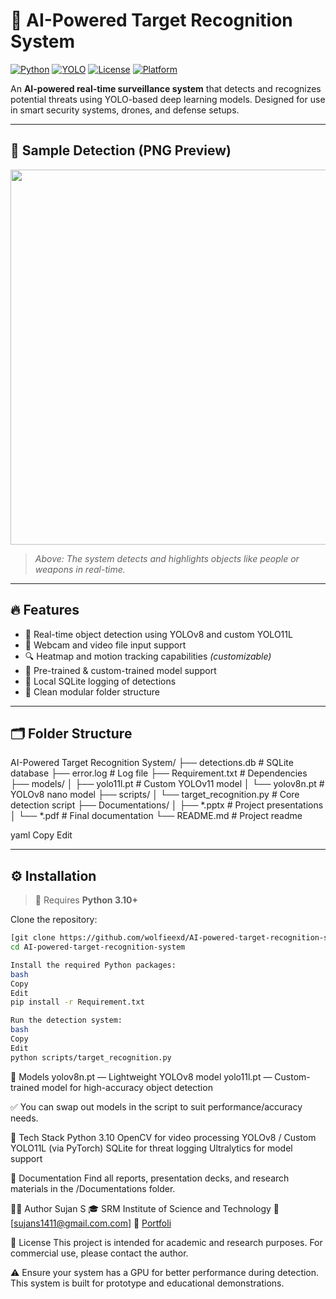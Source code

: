 # 🎯 AI-Powered Target Recognition System

[![Python](https://img.shields.io/badge/Python-3.10+-blue.svg)](https://www.python.org/downloads/)
[![YOLO](https://img.shields.io/badge/YOLOv8-Powered-green.svg)](https://github.com/ultralytics/ultralytics)
[![License](https://img.shields.io/badge/License-Academic%20Use-lightgrey.svg)](#license)
[![Platform](https://img.shields.io/badge/Platform-Windows%20%7C%20Linux%20%7C%20Jetson%20Nano-brightgreen)]()

An **AI-powered real-time surveillance system** that detects and recognizes potential threats using YOLO-based deep learning models. Designed for use in smart security systems, drones, and defense setups.

---

## 🎥 Sample Detection (PNG Preview)

<p align="center">
  <img src="https://drive.google.com/file/d/1cjxlxXJT7aJ4ET3YspEH1e5bIa0LHkfu/view?usp=drive_link" width="600"/>
</p>

> *Above: The system detects and highlights objects like people or weapons in real-time.*

---

## 🔥 Features

- 🚀 Real-time object detection using YOLOv8 and custom YOLO11L
- 📸 Webcam and video file input support
- 🔍 Heatmap and motion tracking capabilities *(customizable)*
- 🧠 Pre-trained & custom-trained model support
- 💾 Local SQLite logging of detections
- 📂 Clean modular folder structure

---

## 🗂 Folder Structure

AI-Powered Target Recognition System/
├── detections.db # SQLite database
├── error.log # Log file
├── Requirement.txt # Dependencies
├── models/
│ ├── yolo11l.pt # Custom YOLOv11 model
│ └── yolov8n.pt # YOLOv8 nano model
├── scripts/
│ └── target_recognition.py # Core detection script
├── Documentations/
│ ├── *.pptx # Project presentations
│ └── *.pdf # Final documentation
└── README.md # Project readme

yaml
Copy
Edit

---

## ⚙️ Installation

> 🐍 Requires **Python 3.10+**

Clone the repository:
```bash
[git clone https://github.com/wolfieexd/AI-powered-target-recognition-system
cd AI-powered-target-recognition-system

Install the required Python packages:
bash
Copy
Edit
pip install -r Requirement.txt

Run the detection system:
bash
Copy
Edit
python scripts/target_recognition.py
```
🧠 Models
yolov8n.pt — Lightweight YOLOv8 model
yolo11l.pt — Custom-trained model for high-accuracy object detection

✅ You can swap out models in the script to suit performance/accuracy needs.

🧰 Tech Stack
Python 3.10
OpenCV for video processing
YOLOv8 / Custom YOLO11L (via PyTorch)
SQLite for threat logging
Ultralytics for model support

📄 Documentation
Find all reports, presentation decks, and research materials in the /Documentations folder.

👨‍💻 Author
Sujan S
🎓 SRM Institute of Science and Technology
📧 [sujans1411@gmail.com.com]
🔗 [Portfoli](https://wolfieexd.github.io/portfolio/)

📌 License
This project is intended for academic and research purposes. For commercial use, please contact the author.

⚠️ Ensure your system has a GPU for better performance during detection. This system is built for prototype and educational demonstrations.
